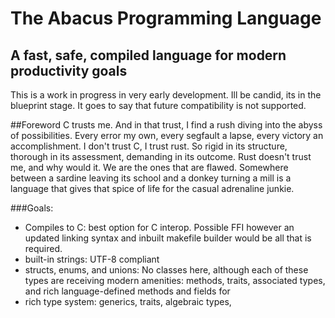 # The Abacus Programming Language
A fast, safe, compiled language for modern productivity goals
---
This is a work in progress in very early development. Ill be candid, its in the blueprint stage. It goes to say that future compatibility is not supported.

##Foreword
C trusts me. And in that trust, I find a rush diving into the abyss of possibilities. Every error my own, every segfault a lapse, every victory an accomplishment. I don't trust C, I trust rust. So rigid in its structure, thorough in its assessment, demanding in its outcome. Rust doesn't trust me, and why would it. We are the ones that are flawed. Somewhere between a sardine leaving its school and a donkey turning a mill is a language that gives that spice of life for the casual adrenaline junkie.

###Goals:
* Compiles to C: best option for C interop. Possible FFI however an updated linking syntax and inbuilt makefile builder would be all that is required.
* built-in strings: UTF-8 compliant
* structs, enums, and unions: No classes here, although each of these types are receiving modern amenities: methods, traits, associated types, and rich language-defined methods and fields for
* rich type system: generics, traits, algebraic types, 
